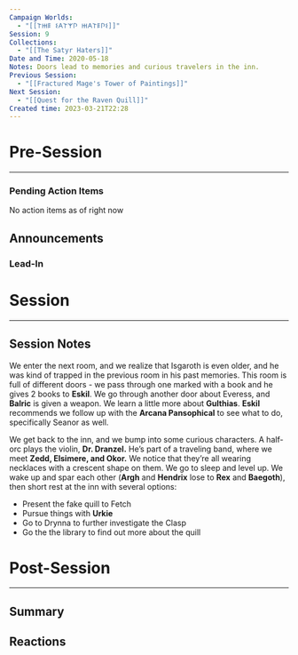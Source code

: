 ```yaml
---
Campaign Worlds:
  - "[[𐌕𐋅𐌄 𐌔𐌀𐌕𐌙𐌐 𐋅𐌀𐌕𐌄𐌐𐌔]]"
Session: 9
Collections:
  - "[[The Satyr Haters]]"
Date and Time: 2020-05-18
Notes: Doors lead to memories and curious travelers in the inn.
Previous Session:
  - "[[Fractured Mage's Tower of Paintings]]"
Next Session:
  - "[[Quest for the Raven Quill]]"
Created time: 2023-03-21T22:28
---
```

  

# Pre-Session

---

### Pending Action Items

No action items as of right now

## Announcements

### Lead-In

  

# Session

---

## Session Notes

We enter the next room, and we realize that Isgaroth is even older, and he was kind of trapped in the previous room in his past memories. This room is full of different doors - we pass through one marked with a book and he gives 2 books to **Eskil**. We go through another door about Everess, and **Balric** is given a weapon. We learn a little more about **Gulthias**. **Eskil** recommends we follow up with the **Arcana Pansophical** to see what to do, specifically Seanor as well.

  

We get back to the inn, and we bump into some curious characters. A half-orc plays the violin, **Dr. Dranzel.** He’s part of a traveling band, where we meet **Zedd, Elsimere, and Okor.** We notice that they’re all wearing necklaces with a crescent shape on them. We go to sleep and level up. We wake up and spar each other (**Argh** and **Hendrix** lose to **Rex** and **Baegoth**), then short rest at the inn with several options:

  

- Present the fake quill to Fetch
- Pursue things with **Urkie**
- Go to Drynna to further investigate the Clasp
- Go the the library to find out more about the quill

# Post-Session

---

## Summary

  

## Reactions